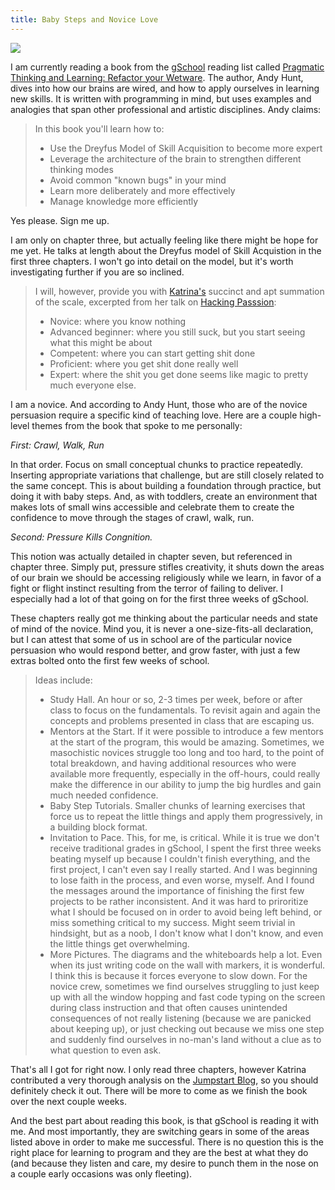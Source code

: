 ```yaml
---
title: Baby Steps and Novice Love 
---
```


![](./baby.png)

I am currently reading a book from the [gSchool](http://www.gschool.it/) reading list called
[Pragmatic Thinking and Learning: Refactor your
Wetware](http://pragprog.com/book/ahptl/pragmatic-thinking-and-learning).
The author, Andy Hunt, dives into how our brains are
wired, and how to apply ourselves in learning new skills. It is written
with programming in mind, but uses examples and analogies that span
other professional and artistic disciplines. Andy claims:

> In this book you'll learn how to:  
> + Use the Dreyfus Model of Skill Acquisition to become more expert  
> + Leverage the architecture of the brain to strengthen different thinking modes  
> + Avoid common "known bugs" in your mind  
> + Learn more deliberately and more effectively  
> + Manage knowledge more efficiently  

Yes please. Sign me up.  

I am only on chapter three, but actually feeling like there might be hope
for me yet. He talks at length about the Dreyfus model of Skill
Acquistion in the first three chapters. I won't go into detail on the
model, but it's worth investigating further if you are so inclined.

> I will, however, provide you with
> [Katrina's](https://github.com/kytrinyx?source=cc) succinct and apt
> summation of the scale, excerpted from her talk on [Hacking
> Passsion](http://kytrinyx.com/blog/hacking-passion):  
> + Novice: where you know nothing  
> + Advanced beginner: where you still suck, but you start seeing what
> this might be about  
> + Competent: where you can start getting shit done  
> + Proficient: where you get shit done really well  
> + Expert: where the shit you get done seems like magic to pretty much
> everyone else.  

I am a novice. And according to Andy Hunt, those who are of the novice
persuasion require a specific kind of teaching love. Here are a couple
high-level themes from the book that spoke to me personally:  

*First: Crawl, Walk, Run* 

In that order. Focus on small conceptual chunks to practice repeatedly.
Inserting appropriate variations that challenge, but are still closely
related to the same concept. This is about building a foundation through
practice, but doing it with baby steps. And, as with toddlers, create an
environment that makes lots of small wins accessible and celebrate them
to create the confidence to move through the stages of crawl, walk, run.  

*Second: Pressure Kills Congnition.*

This notion was actually detailed in chapter seven, but referenced in
chapter three. Simply put, pressure stifles creativity, it shuts down
the areas of our brain we should be accessing religiously while we
learn, in favor of a fight or flight instinct resulting from the terror
of failing to deliver. I especially had a lot of that going on for the
first three weeks of gSchool. 

These chapters really got me thinking about the particular
needs and state of mind of the novice. Mind you, it is never a
one-size-fits-all declaration, but I can attest that some of us in
school are of the particular novice persuasion who would respond better,
and grow faster, with just a few extras bolted onto the first few weeks
of school. 
> Ideas include:  
> + Study Hall. An hour or so, 2-3 times per week, before or after class
>   to focus on the fundamentals. To revisit again and again the concepts
>   and problems presented in class that are escaping us.  
> + Mentors at the Start. If it were possible to introduce a few mentors
>   at the start of the program, this would be amazing. Sometimes, we
>   masochistic novices struggle too long and too hard, to the point of
>   total breakdown, and having additional resources who were available
>   more frequently, especially in the off-hours, could really make the
>   difference in our ability to jump the big hurdles and gain much needed
>   confidence.  
> + Baby Step Tutorials. Smaller chunks of learning exercises
>   that force us to repeat the little things and apply them
>   progressively, in a building block format.  
> + Invitation to Pace. This, for me, is critical. While it is true we
>   don't receive traditional grades in gSchool, I spent the first three
>   weeks beating myself up because I couldn't finish everything, and the
>   first project, I can't even say I really started. And I was beginning
>   to lose faith in the process, and even worse, myself. And I found the
>   messages around the importance of finishing the first few projects to
>   be rather inconsistent. And it was hard to priroritize what I should
>   be focused on in order to avoid being left behind, or miss something
>   critical to my success. Might seem trivial in hindsight, but as a
>   noob, I don't know what I don't know, and even the little things get
>   overwhelming.  
> + More Pictures. The diagrams and the whiteboards help a lot. Even when
>   its just writing code on the wall with markers, it is wonderful. I
>   think this is because it forces everyone to slow down. For the novice
>   crew, sometimes we find ourselves struggling to just keep up with all
>   the window hopping and fast code typing on the screen during class
>   instruction and that often causes unintended consequences of not
>   really listening (because we are panicked about keeping up), or just
>   checking out because we miss one step and suddenly find ourselves in
>   no-man's land without a clue as to what question to even ask. 

That's all I got for right now. I only read three chapters, however
Katrina contributed a very thorough analysis on the [Jumpstart Blog](http://jumpstartlab.com/news/archives/2013/10/03/pragmatic-learning-at-gschool-part-i), so you should definitely check it out. There will be more to come as we
finish the book over the next couple weeks.

And the best part about reading this book, is that gSchool is reading it
with me. And most importantly, they are switching gears in some of the
areas listed above in order to make me successful. There is no question
this is the right place for learning to program and they are the best at
what they do (and because they listen and care, my desire to punch them
in the nose on a couple early occasions was only fleeting). 


